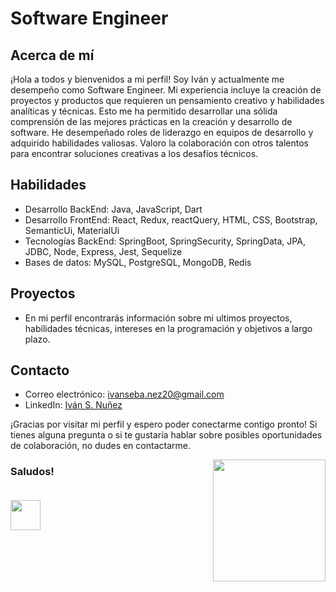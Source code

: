 # Software Engineer

## Acerca de mí

¡Hola a todos y bienvenidos a mi perfil! Soy Iván y actualmente me desempeño como Software Engineer. Mi experiencia incluye la creación de proyectos y productos que requieren un pensamiento creativo y habilidades analíticas y técnicas. Esto me ha permitido desarrollar una sólida comprensión de las mejores prácticas en la creación y desarrollo de software. He desempeñado roles de liderazgo en equipos de desarrollo y adquirido habilidades valiosas. Valoro la colaboración con otros talentos para encontrar soluciones creativas a los desafíos técnicos.

## Habilidades

- Desarrollo BackEnd: Java, JavaScript, Dart
- Desarrollo FrontEnd: React, Redux, reactQuery, HTML, CSS, Bootstrap, SemanticUi, MaterialUi
- Tecnologías BackEnd: SpringBoot, SpringSecurity, SpringData, JPA, JDBC, Node, Express, Jest, Sequelize
- Bases de datos: MySQL, PostgreSQL, MongoDB, Redis

## Proyectos

- En mi perfil encontrarás información sobre mi ultimos proyectos, habilidades técnicas, intereses en la programación y objetivos a largo plazo.

## Contacto

- Correo electrónico: ivanseba.nez20@gmail.com
- LinkedIn: [Iván S. Nuñez](https://www.linkedin.com/in/ivan-s-nu%C3%B1ez/)

¡Gracias por visitar mi perfil y espero poder conectarme contigo pronto! Si tienes alguna pregunta o si te gustaría hablar sobre posibles oportunidades de colaboración, no dudes en contactarme.
    
<img align='right'
       src="https://user-images.githubusercontent.com/85074756/140621760-a092acaa-bb99-41b2-bc4f-b2d30283fbf2.jpeg"
       width="180"
       height="195">
       <a href='https://www.linkedin.com/in/ivan-s-nu%C3%B1ez/' target= "_blank">
  <h3>
</a>
    Saludos!
<br>
<br>
  <img style='width: 3rem; height: 3rem; margin-top: 1rem' 
       src="https://res.cloudinary.com/druj3xeao/image/upload/v1635266956/readme/linkedin-logo-png-1825_cjdift.png">   
